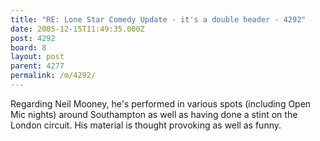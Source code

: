 ```yaml
---
title: "RE: Lone Star Comedy Update - it's a double header - 4292"
date: 2005-12-15T11:49:35.000Z
post: 4292
board: 8
layout: post
parent: 4277
permalink: /m/4292/
---
```

Regarding Neil Mooney, he's performed in various spots (including Open Mic nights) around Southampton as well as having done a stint on the London circuit.  His material is thought provoking as well as funny.
